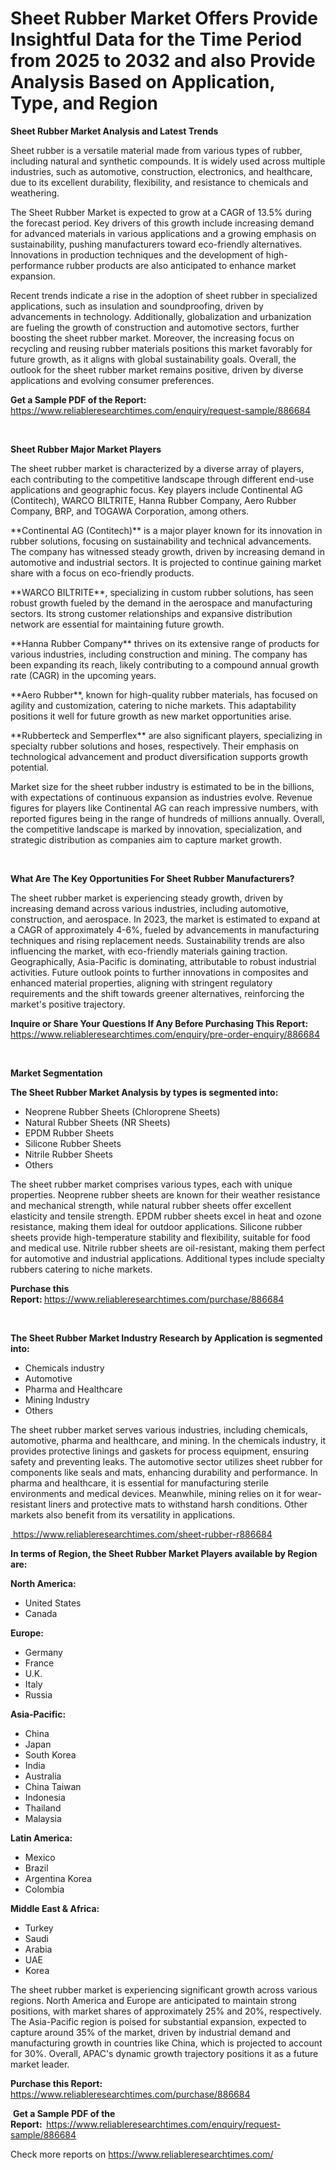 <p><h1>Sheet Rubber Market Offers Provide Insightful Data for the Time Period from 2025 to 2032 and also Provide Analysis Based on Application, Type, and Region</h1></p><p><strong>Sheet Rubber Market Analysis and Latest Trends</strong></p>
<p><p>Sheet rubber is a versatile material made from various types of rubber, including natural and synthetic compounds. It is widely used across multiple industries, such as automotive, construction, electronics, and healthcare, due to its excellent durability, flexibility, and resistance to chemicals and weathering.</p><p>The Sheet Rubber Market is expected to grow at a CAGR of 13.5% during the forecast period. Key drivers of this growth include increasing demand for advanced materials in various applications and a growing emphasis on sustainability, pushing manufacturers toward eco-friendly alternatives. Innovations in production techniques and the development of high-performance rubber products are also anticipated to enhance market expansion.</p><p>Recent trends indicate a rise in the adoption of sheet rubber in specialized applications, such as insulation and soundproofing, driven by advancements in technology. Additionally, globalization and urbanization are fueling the growth of construction and automotive sectors, further boosting the sheet rubber market. Moreover, the increasing focus on recycling and reusing rubber materials positions this market favorably for future growth, as it aligns with global sustainability goals. Overall, the outlook for the sheet rubber market remains positive, driven by diverse applications and evolving consumer preferences.</p></p>
<p><strong>Get a Sample PDF of the Report:&nbsp;</strong> <a href="https://www.reliableresearchtimes.com/enquiry/request-sample/886684?utm_campaign=1581&utm_medium=2&utm_source=Github&utm_content=ia&utm_term=31032025&utm_id=sheet-rubber">https://www.reliableresearchtimes.com/enquiry/request-sample/886684</a></p>
<p>&nbsp;</p>
<p><strong>Sheet Rubber Major Market Players</strong></p>
<p><p>The sheet rubber market is characterized by a diverse array of players, each contributing to the competitive landscape through different end-use applications and geographic focus. Key players include Continental AG (Contitech), WARCO BILTRITE, Hanna Rubber Company, Aero Rubber Company, BRP, and TOGAWA Corporation, among others.</p><p>**Continental AG (Contitech)** is a major player known for its innovation in rubber solutions, focusing on sustainability and technical advancements. The company has witnessed steady growth, driven by increasing demand in automotive and industrial sectors. It is projected to continue gaining market share with a focus on eco-friendly products.</p><p>**WARCO BILTRITE**, specializing in custom rubber solutions, has seen robust growth fueled by the demand in the aerospace and manufacturing sectors. Its strong customer relationships and expansive distribution network are essential for maintaining future growth. </p><p>**Hanna Rubber Company** thrives on its extensive range of products for various industries, including construction and mining. The company has been expanding its reach, likely contributing to a compound annual growth rate (CAGR) in the upcoming years.</p><p>**Aero Rubber**, known for high-quality rubber materials, has focused on agility and customization, catering to niche markets. This adaptability positions it well for future growth as new market opportunities arise.</p><p>**Rubberteck and Semperflex** are also significant players, specializing in specialty rubber solutions and hoses, respectively. Their emphasis on technological advancement and product diversification supports growth potential.</p><p>Market size for the sheet rubber industry is estimated to be in the billions, with expectations of continuous expansion as industries evolve. Revenue figures for players like Continental AG can reach impressive numbers, with reported figures being in the range of hundreds of millions annually. Overall, the competitive landscape is marked by innovation, specialization, and strategic distribution as companies aim to capture market growth.</p></p>
<p>&nbsp;</p>
<p><strong>What Are The Key Opportunities For Sheet Rubber Manufacturers?</strong></p>
<p><p>The sheet rubber market is experiencing steady growth, driven by increasing demand across various industries, including automotive, construction, and aerospace. In 2023, the market is estimated to expand at a CAGR of approximately 4-6%, fueled by advancements in manufacturing techniques and rising replacement needs. Sustainability trends are also influencing the market, with eco-friendly materials gaining traction. Geographically, Asia-Pacific is dominating, attributable to robust industrial activities. Future outlook points to further innovations in composites and enhanced material properties, aligning with stringent regulatory requirements and the shift towards greener alternatives, reinforcing the market's positive trajectory.</p></p>
<p><strong>Inquire or Share Your Questions If Any Before Purchasing This Report:</strong> <a href="https://www.reliableresearchtimes.com/enquiry/pre-order-enquiry/886684?utm_campaign=1581&utm_medium=2&utm_source=Github&utm_content=ia&utm_term=31032025&utm_id=sheet-rubber">https://www.reliableresearchtimes.com/enquiry/pre-order-enquiry/886684</a></p>
<p>&nbsp;</p>
<p><strong>Market Segmentation</strong></p>
<p><strong>The Sheet Rubber Market Analysis by types is segmented into:</strong></p>
<p><ul><li>Neoprene Rubber Sheets (Chloroprene Sheets)</li><li>Natural Rubber Sheets (NR Sheets)</li><li>EPDM Rubber Sheets</li><li>Silicone Rubber Sheets</li><li>Nitrile Rubber Sheets</li><li>Others</li></ul></p>
<p><p>The sheet rubber market comprises various types, each with unique properties. Neoprene rubber sheets are known for their weather resistance and mechanical strength, while natural rubber sheets offer excellent elasticity and tensile strength. EPDM rubber sheets excel in heat and ozone resistance, making them ideal for outdoor applications. Silicone rubber sheets provide high-temperature stability and flexibility, suitable for food and medical use. Nitrile rubber sheets are oil-resistant, making them perfect for automotive and industrial applications. Additional types include specialty rubbers catering to niche markets.</p></p>
<p><strong>Purchase this Report:&nbsp;</strong><a href="https://www.reliableresearchtimes.com/purchase/886684?utm_campaign=1581&utm_medium=2&utm_source=Github&utm_content=ia&utm_term=31032025&utm_id=sheet-rubber">https://www.reliableresearchtimes.com/purchase/886684</a></p>
<p>&nbsp;</p>
<p><strong>The Sheet Rubber Market Industry Research by Application is segmented into:</strong></p>
<p><ul><li>Chemicals industry</li><li>Automotive</li><li>Pharma and Healthcare</li><li>Mining Industry</li><li>Others</li></ul></p>
<p><p>The sheet rubber market serves various industries, including chemicals, automotive, pharma and healthcare, and mining. In the chemicals industry, it provides protective linings and gaskets for process equipment, ensuring safety and preventing leaks. The automotive sector utilizes sheet rubber for components like seals and mats, enhancing durability and performance. In pharma and healthcare, it is essential for manufacturing sterile environments and medical devices. Meanwhile, mining relies on it for wear-resistant liners and protective mats to withstand harsh conditions. Other markets also benefit from its versatility in applications.</p></p>
<p><a href="https://www.reliableresearchtimes.com/sheet-rubber-r886684?utm_campaign=1581&utm_medium=2&utm_source=Github&utm_content=ia&utm_term=31032025&utm_id=sheet-rubber">&nbsp;https://www.reliableresearchtimes.com/sheet-rubber-r886684</a></p>
<p><strong>In terms of Region, the Sheet Rubber Market Players available by Region are:</strong></p>
<p>
    <p> <strong> North America: </strong>
        <ul>
            <li>United States</li>
            <li>Canada</li>
        </ul>
        </p> 
    <p> <strong> Europe: </strong>
        <ul>
            <li>Germany</li>
            <li>France</li>
            <li>U.K.</li>
            <li>Italy</li>
            <li>Russia</li>
        </ul>
        </p> 
    <p> <strong> Asia-Pacific: </strong>
        <ul>
            <li>China</li>
            <li>Japan</li>
            <li>South Korea</li>
            <li>India</li>
            <li>Australia</li>
            <li>China Taiwan</li>
            <li>Indonesia</li>
            <li>Thailand</li>
            <li>Malaysia</li>
        </ul>
        </p> 
    <p> <strong> Latin America: </strong>
        <ul>
            <li>Mexico</li>
            <li>Brazil</li>
            <li>Argentina Korea</li>
            <li>Colombia</li>
        </ul>
        </p> 
    <p> <strong> Middle East & Africa: </strong>
        <ul>
            <li>Turkey</li>
            <li>Saudi</li>
            <li>Arabia</li>
            <li>UAE</li>
            <li>Korea</li>
        </ul>
    </p>
    </p>
<p><p>The sheet rubber market is experiencing significant growth across various regions. North America and Europe are anticipated to maintain strong positions, with market shares of approximately 25% and 20%, respectively. The Asia-Pacific region is poised for substantial expansion, expected to capture around 35% of the market, driven by industrial demand and manufacturing growth in countries like China, which is projected to account for 30%. Overall, APAC's dynamic growth trajectory positions it as a future market leader.</p></p>
<p><strong>Purchase this Report: </strong><a href="https://www.reliableresearchtimes.com/purchase/886684?utm_campaign=1581&utm_medium=2&utm_source=Github&utm_content=ia&utm_term=31032025&utm_id=sheet-rubber">https://www.reliableresearchtimes.com/purchase/886684</a></p>
<p>&nbsp;<strong>Get a Sample PDF of the Report:&nbsp;&nbsp;</strong><a href="https://www.reliableresearchtimes.com/enquiry/request-sample/886684?utm_campaign=1581&utm_medium=2&utm_source=Github&utm_content=ia&utm_term=31032025&utm_id=sheet-rubber">https://www.reliableresearchtimes.com/enquiry/request-sample/886684</a></p>
<p><strong></strong></p>
<p>Check more reports on <a href="https://www.reliableresearchtimes.com/?utm_campaign=1581&utm_medium=2&utm_source=Github&utm_content=ia&utm_term=31032025&utm_id=sheet-rubber">https://www.reliableresearchtimes.com/</a></p>
